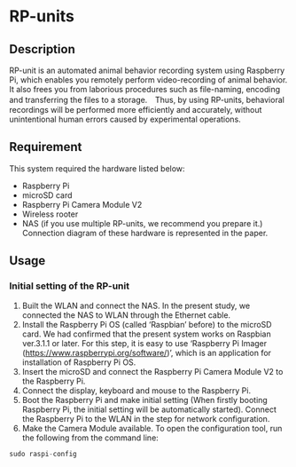 # RP-units

## Description
 RP-unit is an automated animal behavior recording system using Raspberry Pi, which enables you remotely perform video-recording of animal behavior. It also frees you from laborious procedures such as file-naming, encoding and transferring the files to a storage.　Thus, by using RP-units, behavioral recordings will be performed more efficiently and accurately, without unintentional human errors caused by experimental operations. 
 
## Requirement
 This system required the hardware listed below:
   -	Raspberry Pi
   -	microSD card
   -	Raspberry Pi Camera Module V2
   -	Wireless rooter
   -	NAS (if you use multiple RP-units, we recommend you prepare it.)
 Connection diagram of these hardware is represented in the paper.
 
 ## Usage
 ### Initial setting of the RP-unit
1.	Built the WLAN and connect the NAS. In the present study, we connected the NAS to WLAN through the Ethernet cable.
2.	Install the Raspberry Pi OS (called ‘Raspbian’ before) to the microSD card. We had confirmed that the present system works on Raspbian ver.3.1.1 or later. For this step, it is easy to use ‘Raspberry Pi Imager (https://www.raspberrypi.org/software/)’, which is an application for installation of Raspberry Pi OS.
3.	Insert the microSD and connect the Raspberry Pi Camera Module V2 to the Raspberry Pi.
4.	Connect the display, keyboard and mouse to the Raspberry Pi. 
5.	Boot the Raspberry Pi and make initial setting (When firstly booting Raspberry Pi, the initial setting will be automatically started). Connect the Raspberry Pi to the WLAN in the step for network configuration.
6.	Make the Camera Module available. To open the configuration tool, run the following from the command line:
```python
sudo raspi-config
```
